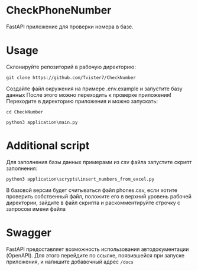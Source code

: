 # CheckPhoneNumber
FastAPI приложение для проверки номера в базе.
# Usage
Склонируйте репозиторий в рабочую директорию:

`git clone https://github.com/Tvister7/CheckNumber`

Создайте файл окружения на примере .env.example и запустите базу данных
После этого можно переходить к проверке приложения!
Переходите в директорию приложения и можно запускать:

`cd CheckNumber`

`python3 application\main.py`

# Additional script
Для заполнения базы данных примерами из csv файла запустите скрипт заполнения:

`python3 application\scrypts\insert_numbers_from_excel.py`

В базовой версии будет считываться файл phones.csv, если хотите проверить собственный файл, положите его в верхний уровень рабочей директории, зайдите в файл скрипта и раскомментируйте строчку с запросом имени файла

# Swagger
FastAPI предоставляет возможность использования автодокументации (OpenAPI).
Для этого перейдите по ссылке, появившейся при запуске приложения, и напишите добавочный адрес `/docs`
